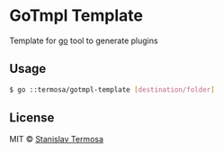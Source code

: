 # GoTmpl Template

Template for [go](https://www.npmjs.com/package/go) tool to generate plugins

## Usage

```bash
$ go ::termosa/gotmpl-template [destination/folder]
```

## License

MIT © [Stanislav Termosa](https://github.com/termosa)
